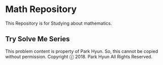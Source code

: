 # Math Repository
This Repository is for Studying about mathematics.

## Try Solve Me Series
This problem content is property of Park Hyun. So, this cannot be copied without permission.
Copyright ⓒ 2018. Park Hyun All Rights Reserved.
